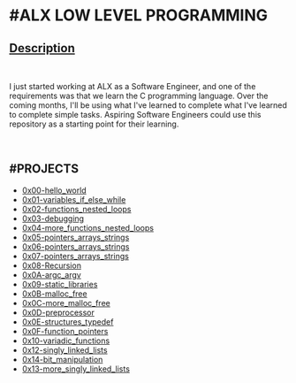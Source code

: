<!DOCTYPE html>
<head><h1>#ALX LOW LEVEL PROGRAMMING</h1>
<body>

<h2><u>Description</u></h2><br>
<p>
I just started working at ALX as a Software Engineer, and one of the requirements was that we learn the C programming language. Over the coming months, I'll be using what I've learned to complete what I've learned to complete simple tasks. Aspiring Software Engineers could use this repository as a starting point for their learning.
</p><br>
<h2>#PROJECTS</h2>
<ul>
<li><a href="https://github.com/Awoyemivictor/alx-low_level_programming/tree/master/0x00-hello_world"> 0x00-hello_world</a></li>
<li><a href="https://github.com/Awoyemivictor/alx-low_level_programming/tree/master/0x01-variables_if_else_while"> 0x01-variables_if_else_while</a></li>
<li><a href="https://github.com/Awoyemivictor/alx-low_level_programming/tree/master/0x02-functions_nested_loops"> 0x02-functions_nested_loops</a></li>
<li><a href="https://github.com/Awoyemivictor/alx-low_level_programming/tree/master/0x03-debugging"> 0x03-debugging</a></li>
<li><a href="https://github.com/Awoyemivictor/alx-low_level_programming/tree/master/0x04-more_functions_nested_loops"> 0x04-more_functions_nested_loops</a></li>
<li><a href="https://github.com/Awoyemivictor/alx-low_level_programming/tree/master/0x05-pointers_arrays_strings"> 0x05-pointers_arrays_strings</a></li>
<li><a href="https://github.com/Awoyemivictor/alx-low_level_programming/tree/master/0x06-pointers_arrays_strings"> 0x06-pointers_arrays_strings</a></li>
<li><a href="https://github.com/Awoyemivictor/alx-low_level_programming/tree/master/0x07-pointers_arrays_strings"> 0x07-pointers_arrays_strings</a></a></li>
<li><a href="https://github.com/Awoyemivictor/alx-low_level_programming/tree/master/0x08-recursion"> 0x08-Recursion</a></li>
<li><a href="https://github.com/Awoyemivictor/alx-low_level_programming/tree/master/0x0A-argc_argv"> 0x0A-argc_argv</a></li>
<li><a href="https://github.com/Awoyemivictor/alx-low_level_programming/tree/master/0x09-static_libraries"> 0x09-static_libraries</a></li>
<li><a href="https://github.com/Awoyemivictor/alx-low_level_programming/tree/master/0x0B-malloc_free"> 0x0B-malloc_free</a></li>
<li><a href="https://github.com/Awoyemivictor/alx-low_level_programming/tree/master/0x0C-more_malloc_free"> 0x0C-more_malloc_free</a></li>
<li><a href="https://github.com/Awoyemivictor/alx-low_level_programming/tree/master/0x0D-preprocessor"> 0x0D-preprocessor</a></li>
<li><a href="https://github.com/Awoyemivictor/alx-low_level_programming/tree/master/0x0E-structures_typedef"> 0x0E-structures_typedef</a></li>
<li><a href="https://github.com/Awoyemivictor/alx-low_level_programming/tree/master/0x0F-function_pointers"> 0x0F-function_pointers</a></li>
<li><a href="https://github.com/Awoyemivictor/alx-low_level_programming/tree/master/0x10-variadic_functions"> 0x10-variadic_functions</a></li>
<li><a href="https://github.com/Awoyemivictor/alx-low_level_programming/tree/master/0x12-singly_linked_lists"> 0x12-singly_linked_lists</a></li>
<li><a href="#"> 0x14-bit_manipulation</a></li>
<li><a href="#"> 0x13-more_singly_linked_lists</a></li>
</ul>

</body>
</head>
</html>
